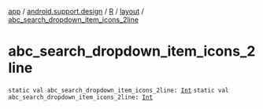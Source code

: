 [app](../../../index.md) / [android.support.design](../../index.md) / [R](../index.md) / [layout](index.md) / [abc_search_dropdown_item_icons_2line](./abc_search_dropdown_item_icons_2line.md)

# abc_search_dropdown_item_icons_2line

`static val abc_search_dropdown_item_icons_2line: `[`Int`](https://kotlinlang.org/api/latest/jvm/stdlib/kotlin/-int/index.html)
`static val abc_search_dropdown_item_icons_2line: `[`Int`](https://kotlinlang.org/api/latest/jvm/stdlib/kotlin/-int/index.html)